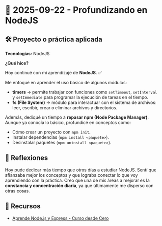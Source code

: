 # 📅 2025-09-22 - Profundizando en NodeJS

## 🛠️ Proyecto o práctica aplicada

**Tecnologías:** NodeJS

**¿Qué hice?**

Hoy continué con mi aprendizaje de **NodeJS**. ✅

Me enfoqué en aprender el uso básico de algunos módulos:

- **timers** → permite trabajar con funciones como `setTimeout`, `setInterval` y `setImmediate` para programar la ejecución de tareas en el tiempo.
- **fs (File System)** → módulo para interactuar con el sistema de archivos: leer, escribir, crear o eliminar archivos y directorios.

Además, dediqué un tiempo a **repasar npm (Node Package Manager)**. Aunque ya conocía lo básico, profundicé en conceptos como:

- Cómo crear un proyecto con `npm init`.
- Instalar dependencias (`npm install <paquete>`).
- Desinstalar paquetes (`npm uninstall <paquete>`).

## 💭 Reflexiones

Hoy pude dedicar más tiempo que otros días a estudiar NodeJS. Sentí que afianzaba mejor los conceptos y que lograba conectar lo que voy aprendiendo con la práctica. Creo que una de mis áreas a mejorar es la **constancia y concentración diaria**, ya que últimamente me disperso con otras cosas.

## 🔗 Recursos

- [Aprende Node.js y Express - Curso desde Cero](https://www.youtube.com/watch?v=1hpc70_OoAg)
